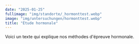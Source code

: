 ```yaml
---
date: "2025-01-25"
fullimage: "img/standorte/_hormonttest.webp"
image: "img/untersuchungen/hormonttest.webp"
title: "Étude hormonale"
---
```


Voici un texte qui explique nos méthodes d'épreuve hormonale.